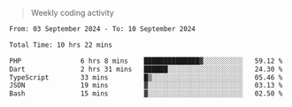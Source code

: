 > Weekly coding activity
<!--START_SECTION:waka-->

```txt
From: 03 September 2024 - To: 10 September 2024

Total Time: 10 hrs 22 mins

PHP               6 hrs 8 mins    ██████████████▓░░░░░░░░░░   59.12 %
Dart              2 hrs 31 mins   ██████░░░░░░░░░░░░░░░░░░░   24.30 %
TypeScript        33 mins         █▒░░░░░░░░░░░░░░░░░░░░░░░   05.46 %
JSON              19 mins         ▓░░░░░░░░░░░░░░░░░░░░░░░░   03.13 %
Bash              15 mins         ▓░░░░░░░░░░░░░░░░░░░░░░░░   02.50 %
```

<!--END_SECTION:waka-->

